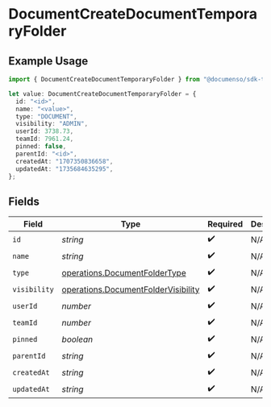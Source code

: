 # DocumentCreateDocumentTemporaryFolder

## Example Usage

```typescript
import { DocumentCreateDocumentTemporaryFolder } from "@documenso/sdk-typescript/models/operations";

let value: DocumentCreateDocumentTemporaryFolder = {
  id: "<id>",
  name: "<value>",
  type: "DOCUMENT",
  visibility: "ADMIN",
  userId: 3738.73,
  teamId: 7961.24,
  pinned: false,
  parentId: "<id>",
  createdAt: "1707350836658",
  updatedAt: "1735684635295",
};
```

## Fields

| Field                                                                                      | Type                                                                                       | Required                                                                                   | Description                                                                                |
| ------------------------------------------------------------------------------------------ | ------------------------------------------------------------------------------------------ | ------------------------------------------------------------------------------------------ | ------------------------------------------------------------------------------------------ |
| `id`                                                                                       | *string*                                                                                   | :heavy_check_mark:                                                                         | N/A                                                                                        |
| `name`                                                                                     | *string*                                                                                   | :heavy_check_mark:                                                                         | N/A                                                                                        |
| `type`                                                                                     | [operations.DocumentFolderType](../../models/operations/documentfoldertype.md)             | :heavy_check_mark:                                                                         | N/A                                                                                        |
| `visibility`                                                                               | [operations.DocumentFolderVisibility](../../models/operations/documentfoldervisibility.md) | :heavy_check_mark:                                                                         | N/A                                                                                        |
| `userId`                                                                                   | *number*                                                                                   | :heavy_check_mark:                                                                         | N/A                                                                                        |
| `teamId`                                                                                   | *number*                                                                                   | :heavy_check_mark:                                                                         | N/A                                                                                        |
| `pinned`                                                                                   | *boolean*                                                                                  | :heavy_check_mark:                                                                         | N/A                                                                                        |
| `parentId`                                                                                 | *string*                                                                                   | :heavy_check_mark:                                                                         | N/A                                                                                        |
| `createdAt`                                                                                | *string*                                                                                   | :heavy_check_mark:                                                                         | N/A                                                                                        |
| `updatedAt`                                                                                | *string*                                                                                   | :heavy_check_mark:                                                                         | N/A                                                                                        |